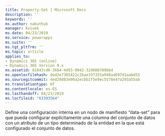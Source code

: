 ```yaml
---
title: Property-Set | Microsoft Docs
description: ''
keywords: ''
ms.author: nabuthuk
manager: kvivek
ms.date: 04/23/2019
ms.service: powerapps
ms.suite: ''
ms.tgt_pltfrm: ''
ms.topic: article
applies_to:
- Dynamics 365 (online)
- Dynamics 365 Version 9.x
ms.assetid: 81843cd6-36b4-4d93-9942-32d680789bbd
ms.openlocfilehash: ded2e7365422c2bae337355a948aa697d1aabd55
ms.sourcegitcommit: 4ed29d83e90a2ecbb2f5e9ec5578e47a293a55ab
ms.translationtype: HT
ms.contentlocale: es-ES
ms.lasthandoff: 04/23/2019
ms.locfileid: "63393564"
---
```

Define una configuración interna en un nodo de manifiesto “data-set” para que pueda configurar explícitamente una columna del conjunto de datos con un atributo de un tipo determinado de la entidad en la que está configurado el conjunto de datos.